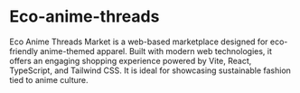 # Eco-anime-threads
Eco Anime Threads Market is a web-based marketplace designed for eco-friendly anime-themed apparel. Built with modern web technologies, it offers an engaging shopping experience powered by Vite, React, TypeScript, and Tailwind CSS. It is ideal for showcasing sustainable fashion tied to anime culture.
